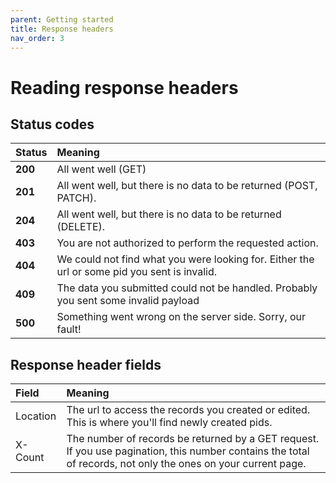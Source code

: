 ```yaml
---
parent: Getting started
title: Response headers
nav_order: 3
---
```

# Reading response headers

## Status codes

|Status|Meaning|
|:-----|:------|
**200**   | All went well (GET)
**201**   | All went well, but there is no data to be returned (POST, PATCH).
**204**   | All went well, but there is no data to be returned (DELETE).
**403**   | You are not authorized to perform the requested action.
**404**   | We could not find what you were looking for. Either the url or some pid you sent is invalid.
**409**   | The data you submitted could not be handled. Probably you sent some invalid payload
**500**   | Something went wrong on the server side. Sorry, our fault!


## Response header fields

|Field|Meaning|
|:-----|:------|
Location | The url to access the records you created or edited. This is where you'll find newly created pids.
X-Count | The number of records be returned by a GET request. If you use pagination, this number contains the total of records, not only the ones on your current page.
